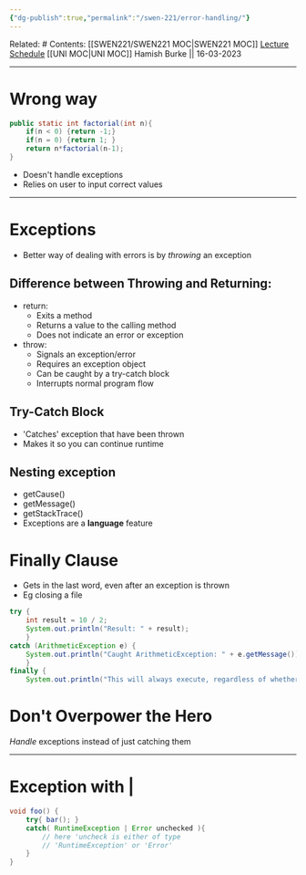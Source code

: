 ```yaml
---
{"dg-publish":true,"permalink":"/swen-221/error-handling/"}
---
```


Related: #
Contents: [[SWEN221/SWEN221 MOC\|SWEN221 MOC]]
[Lecture Schedule](https://ecs.wgtn.ac.nz/Courses/SWEN221_2023T1/LectureSchedule)
[[UNI MOC\|UNI MOC]]
Hamish Burke || 16-03-2023
***

# Wrong way

```java
public static int factorial(int n){
	if(n < 0) {return -1;}
	if(n = 0) {return 1; }
	return n*factorial(n-1);
}
```

- Doesn't handle exceptions
- Relies on user to input correct values

***

# Exceptions

- Better way of dealing with errors is by *throwing* an exception

## Difference between Throwing and Returning:

-   return:
    -   Exits a method
    -   Returns a value to the calling method
    -   Does not indicate an error or exception
-   throw:
    -   Signals an exception/error
    -   Requires an exception object
    -   Can be caught by a try-catch block
    -   Interrupts normal program flow

## Try-Catch Block

- 'Catches' exception that have been thrown
- Makes it so you can continue runtime

## Nesting exception

- getCause()
- getMessage()
- getStackTrace()
- Exceptions are a **language** feature

# Finally Clause

- Gets in the last word, even after an exception is thrown
- Eg closing a file

```java
try { 
	int result = 10 / 2; 
	System.out.println("Result: " + result); 
	} 
catch (ArithmeticException e) { 
	System.out.println("Caught ArithmeticException: " + e.getMessage()); 
	} 
finally { 
	System.out.println("This will always execute, regardless of whether an exception occurred or not."); }
```

# Don't Overpower the Hero

*Handle* exceptions instead of just catching them


***

# Exception with |

```java
void foo() {
	try{ bar(); }
	catch( RuntimeException | Error unchecked ){
		// here 'uncheck is either of type
		// 'RuntimeException' or 'Error'
	}
}
```

